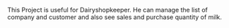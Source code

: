This Project is useful for Dairyshopkeeper.
He can manage the list of company and customer and also see sales and purchase quantity of milk.
